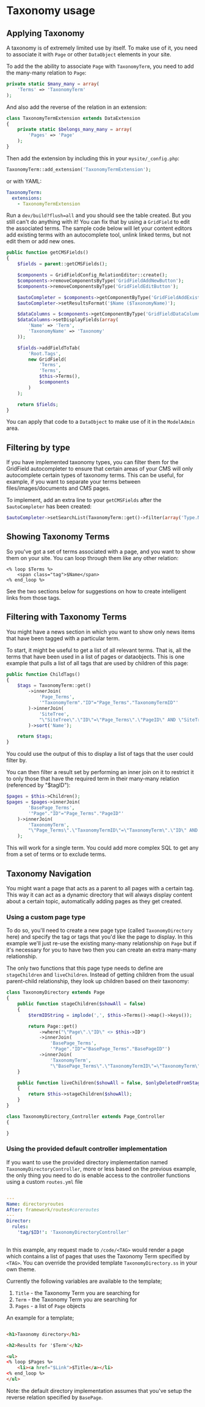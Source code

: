 # Taxonomy usage

## Applying Taxonomy

A taxonomy is of extremely limited use by itself. To make use of it, you need to associate it with `Page` or other
`DataObject` elements in your site.

To add the the ability to associate `Page` with `TaxonomyTerm`, you need to add the many-many relation to `Page`:

```php
private static $many_many = array(
    'Terms' => 'TaxonomyTerm'
);
```

And also add the reverse of the relation in an extension:

```php
class TaxonomyTermExtension extends DataExtension
{
    private static $belongs_many_many = array(
        'Pages' => 'Page'
    );
}
```

Then add the extension by including this in your `mysite/_config.php`:

```php
TaxonomyTerm::add_extension('TaxonomyTermExtension');
```

or with YAML:

```yaml
TaxonomyTerm:
  extensions:
    - TaxonomyTermExtension
```

Run a `dev/build?flush=all` and you should see the table created. But you still can't do anything with it! You can fix
that by using a `GridField` to edit the associated terms. The sample code below will let your content editors add
existing terms with an autocomplete tool, unlink linked terms, but not edit them or add new ones.

```php
public function getCMSFields()
{
    $fields = parent::getCMSFields();

    $components = GridFieldConfig_RelationEditor::create();
    $components->removeComponentsByType('GridFieldAddNewButton');
    $components->removeComponentsByType('GridFieldEditButton');

    $autoCompleter = $components->getComponentByType('GridFieldAddExistingAutocompleter');
    $autoCompleter->setResultsFormat('$Name ($TaxonomyName)');

    $dataColumns = $components->getComponentByType('GridFieldDataColumns');
    $dataColumns->setDisplayFields(array(
        'Name' => 'Term',
        'TaxonomyName' => 'Taxonomy'
    ));

    $fields->addFieldToTab(
        'Root.Tags',
        new GridField(
            'Terms',
            'Terms',
            $this->Terms(),
            $components
        )
    );

    return $fields;
}
```

You can apply that code to a `DataObject` to make use of it in the `ModelAdmin` area.

## Filtering by type

If you have implemented taxonomy types, you can filter them for the GridField autocompleter to ensure that certain
areas of your CMS will only autocomplete certain types of taxonomy terms. This can be useful, for example, if you want
to separate your terms between files/images/documents and CMS pages.

To implement, add an extra line to your `getCMSFields` after the `$autoCompleter` has been created:

```php
$autoCompleter->setSearchList(TaxonomyTerm::get()->filter(array('Type.Name:ExactMatch' => 'CMS Page')));
```

## Showing Taxonomy Terms

So you've got a set of terms associated with a page, and you want to show them on your site. You can loop through them
like any other relation:

```
<% loop $Terms %>
    <span class="tag">$Name</span>
<% end_loop %>
```

See the two sections below for suggestions on how to create intelligent links from those tags.

## Filtering with Taxonomy Terms

You might have a news section in which you want to show only news items that have been tagged with a particular term.

To start, it might be useful to get a list of all relevant terms. That is, all the terms that have been used in a list
of pages or dataobjects. This is one example that pulls a list of all tags that are used by children of this page:

```php
public function ChildTags()
{
    $tags = TaxonomyTerm::get()
        ->innerJoin(
            'Page_Terms',
            '"TaxonomyTerm"."ID"="Page_Terms"."TaxonomyTermID"'
        )->innerJoin(
            'SiteTree',
            "\"SiteTree\".\"ID\"=\"Page_Terms\".\"PageID\" AND \"SiteTree\".\"ParentID\"='$this->ID'"
        )->sort('Name');

    return $tags;
}
```

You could use the output of this to display a list of tags that the user could filter by.

You can then filter a result set by performing an inner join on it to restrict it to only those that have the required
term in their many-many relation (referenced by "$tagID"):

```php
$pages = $this->Children();
$pages = $pages->innerJoin(
        'BasePage_Terms',
        '"Page"."ID"="Page_Terms"."PageID"'
    )->innerJoin(
        'TaxonomyTerm',
        "\"Page_Terms\".\"TaxonomyTermID\"=\"TaxonomyTerm\".\"ID\" AND \"TaxonomyTerm\".\"ID\"='$tagID'"
    );
```

This will work for a single term. You could add more complex SQL to get any from a set of terms or to exclude terms.

## Taxonomy Navigation

You might want a page that acts as a parent to all pages with a certain tag. This way it can act as a dynamic directory
that will always display content about a certain topic, automatically adding pages as they get created.

### Using a custom page type
To do so, you'll need to create a new page type (called `TaxonomyDirectory` here) and specify the tag or tags that
you'd like the page to display. In this example we'll just re-use the existing many-many relationship on `Page` but if
it's necessary for you to have two then you can create an extra many-many relationship.

The only two functions that this page type needs to define are `stageChildren` and `liveChildren`. Instead of getting
children from the usual parent-child relationship, they look up children based on their taxonomy:

```php
class TaxonomyDirectory extends Page
{
    public function stageChildren($showAll = false)
    {
        $termIDString = implode(',', $this->Terms()->map()->keys());

        return Page::get()
            ->where("\"Page\".\"ID\" <> $this->ID")
            ->innerJoin(
                'BasePage_Terms',
                '"Page"."ID"="BasePage_Terms"."BasePageID"')
            ->innerJoin(
                'TaxonomyTerm',
                "\"BasePage_Terms\".\"TaxonomyTermID\"=\"TaxonomyTerm\".\"ID\" AND \"TaxonomyTerm\".\"ID\" IN ($termIDString)");
    }

    public function liveChildren($showAll = false, $onlyDeletedFromStage = false)
    {
        return $this->stageChildren($showAll);
    }
}

class TaxonomyDirectory_Controller extends Page_Controller
{

}
```

### Using the provided default controller implementation
If you want to use the provided directory implementation named `TaxonomyDirectoryController`, more or less based on the previous example, the only thing
you need to do is enable access to the controller functions using a custom `routes.yml` file

```yaml

---
Name: directoryroutes
After: framework/routes#coreroutes
---
Director:
  rules:
    'tag/$ID!': 'TaxonomyDirectoryController'
    
```

In this example, any request made to `/code/<TAG>` would render a page which contains a list of pages that uses the
Taxonomy Term specified by `<TAG>`. You can override the provided template `TaxonomyDirectory.ss` in your own theme.

Currently the following variables are available to the template;
1. `Title` - the Taxonomy Term you are searching for
1. `Term` - the Taxonomy Term you are searching for
1. `Pages` - a list of `Page` objects

An example for a template;
```html

<h1>Taxonomy directory</h1>

<h2>Results for '$Term'</h2>

<ul>
<% loop $Pages %>
    <li><a href="$Link">$Title</a></li>
<% end_loop %>
</ul>


```


Note: the default directory implementation assumes that you've setup the reverse relation specified by `BasePage`.  
